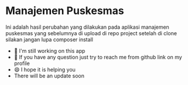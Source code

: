 # Manajemen Puskesmas

Ini adalah hasil perubahan yang dilakukan pada aplikasi manajemen puskesmas yang sebelumnya di upload di repo project setelah di clone silakan jangan lupa composer install

- 🤔 I'm still working on this app
- 💬 If you have any question just try to reach me from github link on my profile
- 😄 I hope it is helping you
- There will be an update soon
